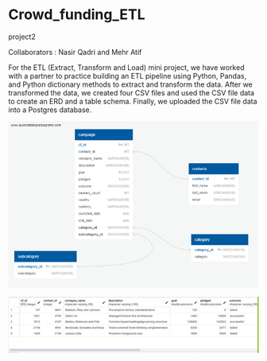 # Crowd_funding_ETL
project2

Collaborators : Nasir Qadri and Mehr Atif

For the ETL (Extract, Transform and Load) mini project, we have worked with a partner to practice building an ETL pipeline using Python, Pandas, and  Python dictionary methods  to extract and transform the data. After we transformed the data, we  created four CSV files and used the CSV file data to create an ERD and a table schema. Finally, we uploaded the CSV file data into a Postgres database.



![The ERD diagram of the crowdfunding database](/Starter_Files/Crowdfunding_ERD.png)

![The output for the campaigns table](/Starter_Files/SQL_outputs/campaign.png)
